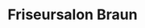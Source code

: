 ---
title: "Friseursalon Braun"
url: /neustadt-an-der-weinstrasse/friseursalon-braun/
shop: Friseur
---